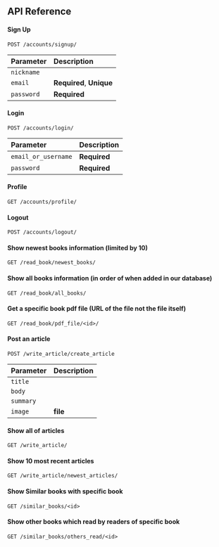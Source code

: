 
## API Reference

#### Sign Up

```http
POST /accounts/signup/
```

| Parameter | Description                |
| :-------- | :------------------------- |
| `nickname` |  |
| `email` | **Required**, **Unique** |
| `password` | **Required** |

#### Login

```http
POST /accounts/login/
```

| Parameter | Description                |
| :-------- | :------------------------- |
| `email_or_username` | **Required** |
| `password` | **Required** |

#### Profile

```http
GET /accounts/profile/
```

#### Logout

```http
POST /accounts/logout/
```

#### Show newest books information (limited by 10)

```http
GET /read_book/newest_books/
```

#### Show all books information (in order of when added in our database)

```http
GET /read_book/all_books/
```

#### Get a specific book pdf file (URL of the file not the file itself)

```http
GET /read_book/pdf_file/<id>/
```

#### Post an article

```http
POST /write_article/create_article
```

| Parameter | Description                |
| :-------- | :------------------------- |
| `title` |  |
| `body` ||
| `summary` |  |
| `image` | **file** |

#### Show all of articles

```http
GET /write_article/
```

#### Show 10 most recent articles

```http
GET /write_article/newest_articles/
```

#### Show Similar books with specific book

```http
GET /similar_books/<id>
```

#### Show other books which read by readers of specific book

```http
GET /similar_books/others_read/<id>
```
